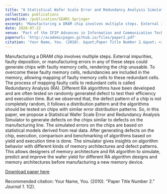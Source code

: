 ```yaml
---
title: "A Statistical Wafer Scale Error and Redundancy Analysis Simulator"
collection: publications
permalink: /publication/SEARS_Springer
excerpt: 'Manufacturing a DRAM chip involves multiple steps. External impurities, faulty deposition, or manufacturing errors in any of these steps could generate chips with faulty memory cells, rendering the chip unusable. To overcome these faulty memory cells, redundancies are included in the memory, allowing mapping of faulty memory cells to these redundant cells. The process of mapping faulty cells to redundant cells is called Redundancy Analysis (RA). Different RA algorithms have been developed and are often tested on randomly generated defect to test their efficiency and execution time. But we observed that, the defect pattern of a chip is not completely random, it follows a distribution pattern and the algorithms should be tested on chips with similar error distribution patterns. So, in this paper, we propose a Statistical Wafer Scale Error and Redundancy Analysis Simulator to generate defects on the chips similar to defects on the manufacturing line. The simulated errors on the chips are based on statistical models derived from real data. After generating defects on the chip, execution, comparison and benchmarking of algorithms based on yield and execution time is done. The simulator gives insights on algorithm behavior with different kinds of memory architectures and defect patterns. This allows designers of memory architecture and RA algorithm to simulate, predict and improve the wafer yield for different RA algorithm designs and memory architectures before manufacturing a new memory device.'
date: 2020-07-22
venue: 'Part of the IFIP Advances in Information and Communication Technology book series (IFIPAICT, volume 586)'
paperurl: 'http://academicpages.github.io/files/paper2.pdf'
citation: 'Your Name, You. (2010). &quot;Paper Title Number 2.&quot; <i>Journal 1</i>. 1(2).'
---
```

Manufacturing a DRAM chip involves multiple steps. External impurities, faulty deposition, or manufacturing errors in any of these steps could generate chips with faulty memory cells, rendering the chip unusable. To overcome these faulty memory cells, redundancies are included in the memory, allowing mapping of faulty memory cells to these redundant cells. The process of mapping faulty cells to redundant cells is called Redundancy Analysis (RA). Different RA algorithms have been developed and are often tested on randomly generated defect to test their efficiency and execution time. But we observed that, the defect pattern of a chip is not completely random, it follows a distribution pattern and the algorithms should be tested on chips with similar error distribution patterns. So, in this paper, we propose a Statistical Wafer Scale Error and Redundancy Analysis Simulator to generate defects on the chips similar to defects on the manufacturing line. The simulated errors on the chips are based on statistical models derived from real data. After generating defects on the chip, execution, comparison and benchmarking of algorithms based on yield and execution time is done. The simulator gives insights on algorithm behavior with different kinds of memory architectures and defect patterns. This allows designers of memory architecture and RA algorithm to simulate, predict and improve the wafer yield for different RA algorithm designs and memory architectures before manufacturing a new memory device.

[Download paper here](http://academicpages.github.io/files/paper2.pdf)

Recommended citation: Your Name, You. (2010). "Paper Title Number 2." <i>Journal 1</i>. 1(2).

